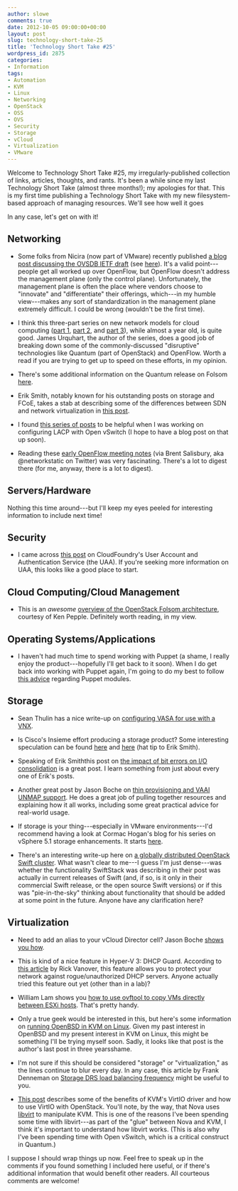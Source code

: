 ```yaml
---
author: slowe
comments: true
date: 2012-10-05 09:00:00+00:00
layout: post
slug: technology-short-take-25
title: 'Technology Short Take #25'
wordpress_id: 2875
categories:
- Information
tags:
- Automation
- KVM
- Linux
- Networking
- OpenStack
- OSS
- OVS
- Security
- Storage
- vCloud
- Virtualization
- VMware
---
```


Welcome to Technology Short Take #25, my irregularly-published collection of links, articles, thoughts, and rants. It's been a while since my last Technology Short Take (almost three months!); my apologies for that. This is my first time publishing a Technology Short Take with my new filesystem-based approach of managing resources. We'll see how well it goes

In any case, let's get on with it!

## Networking

* Some folks from Nicira (now part of VMware) recently published [a blog post discussing the OVSDB IETF draft](http://networkheresy.com/2012/09/15/remembering-the-management-plane/) (see [here](https://datatracker.ietf.org/doc/draft-pfaff-ovsdb-proto/)). It's a valid point---people get all worked up over OpenFlow, but OpenFlow doesn't address the management plane (only the control plane). Unfortunately, the management plane is often the place where vendors choose to "innovate" and "differentiate" their offerings, which---in my humble view---makes any sort of standardization in the management plane extremely difficult. I could be wrong (wouldn't be the first time).

* I think this three-part series on new network models for cloud computing ([part 1](http://news.cnet.com/8301-19413_3-20119643-240/cloud-open-source-and-new-network-models-part-1/), [part 2](http://news.cnet.com/8301-19413_3-20121638-240/cloud-open-source-and-new-network-models-part-2/), and [part 3](http://news.cnet.com/8301-19413_3-20126245-240/clouds-open-source-and-new-network-models-part-3/)), while almost a year old, is quite good. James Urquhart, the author of the series, does a good job of breaking down some of the commonly-discussed "disruptive" technologies like Quantum (part of OpenStack) and OpenFlow. Worth a read if you are trying to get up to speed on these efforts, in my opinion.

* There's some additional information on the Quantum release on Folsom [here](https://www.ibm.com/developerworks/mydeveloperworks/blogs/e93514d3-c4f0-4aa0-8844-497f370090f5/entry/quantum_folsom12?lang=en).

* Erik Smith, notably known for his outstanding posts on storage and FCoE, takes a stab at describing some of the differences between SDN and network virtualization in [this post](http://brasstacksblog.typepad.com/brass-tacks/2012/08/network-virtualization-networkings-21st-century-equivalent-to-the-space-race.html).

* I found [this series of posts](https://brezular.wordpress.com/category/gns3/linux-switch/openvswitch/) to be helpful when I was working on configuring LACP with Open vSwitch (I hope to have a blog post on that up soon).

* Reading these [early OpenFlow meeting notes](http://networkstatic.net/2012/06/the-birth-unicorn-early-openflow-meeting-notes/) (via Brent Salisbury, aka @networkstatic on Twitter) was very fascinating. There's a lot to digest there (for me, anyway, there is a lot to digest).

## Servers/Hardware

Nothing this time around---but I'll keep my eyes peeled for interesting information to include next time!

## Security

* I came across [this post](http://blog.cloudfoundry.org/2012/07/23/uaa-intro/) on CloudFoundry's User Account and Authentication Service (the UAA). If you're seeking more information on UAA, this looks like a good place to start.

## Cloud Computing/Cloud Management

* This is an _awesome_ [overview of the OpenStack Folsom architecture](http://ken.pepple.info/openstack/2012/09/25/openstack-folsom-architecture/), courtesy of Ken Pepple. Definitely worth reading, in my view.

## Operating Systems/Applications

* I haven't had much time to spend working with Puppet (a shame, I really enjoy the product---hopefully I'll get back to it soon). When I do get back into working with Puppet again, I'm going to do my best to follow [this advice](http://bombasticmonkey.com/2011/12/27/stop-writing-puppet-modules-that-suck) regarding Puppet modules.

## Storage

* Sean Thulin has a nice write-up on [configuring VASA for use with a VNX](http://www.thulinaround.com/2012/08/05/configuring-vasa-for-use-with-a-vnx/).

* Is Cisco's Insieme effort producing a storage product? Some interesting speculation can be found [here](http://www.networkworld.com/community/blog/meet-ciscoinsiemes-recruiter) and [here](http://siwdt.com/2012/03/22/new-spin-in-called-insiemi-a-framing-exercise/) (hat tip to Erik Smith).

* Speaking of Erik Smiththis post on [the impact of bit errors on I/O consolidation](http://brasstacksblog.typepad.com/brass-tacks/2012/09/a-problem-with-io-consolidation-and-network-virtualization.html) is a great post. I learn something from just about every one of Erik's posts.

* Another great post by Jason Boche on [thin provisioning and VAAI UNMAP support](http://www.boche.net/blog/index.php/2012/06/28/storage-starting-thin-and-staying-thin-with-vaai-unmap/). He does a great job of pulling together resources and explaining how it all works, including some great practical advice for real-world usage.

* If storage is your thing---especially in VMware environments---I'd recommend having a look at Cormac Hogan's blog for his series on vSphere 5.1 storage enhancements. It starts [here](http://cormachogan.com/2012/09/04/vsphere-5-1-storage-enhancements-part-1-vmfs-5/).

* There's an interesting write-up here on [a globally distributed OpenStack Swift cluster](http://swiftstack.com/blog/2012/09/16/globally-distributed-openstack-swift-cluster/). What wasn't clear to me---I guess I'm just dense---was whether the functionality SwiftStack was describing in their post was actually in current releases of Swift (and, if so, is it only in their commercial Swift release, or the open source Swift versions) or if this was "pie-in-the-sky" thinking about functionality that should be added at some point in the future. Anyone have any clarification here?

## Virtualization

* Need to add an alias to your vCloud Director cell? Jason Boche [shows you how](http://www.boche.net/blog/index.php/2012/07/05/adding-an-ip-alias-to-the-vcloud-director-cell-server/).

* This is kind of a nice feature in Hyper-V 3: DHCP Guard. According to [this article](http://www.techrepublic.com/blog/networking/disable-guest-dhcp-with-hyper-v-dhcp-guard/5812) by Rick Vanover, this feature allows you to protect your network against rogue/unauthorized DHCP servers. Anyone actually tried this feature out yet (other than in a lab)?

* William Lam shows you [how to use ovftool to copy VMs directly between ESXi hosts](http://www.virtuallyghetto.com/2012/06/how-to-copy-vms-directly-between-esxi.html). That's pretty handy.

* Only a true geek would be interested in this, but here's some information on [running OpenBSD in KVM on Linux](http://scie.nti.st/2009/10/4/running-openbsd-4-5-in-kvm-on-ubuntu-linux-9-04). Given my past interest in OpenBSD and my present interest in KVM on Linux, this might be something I'll be trying myself soon. Sadly, it looks like that post is the author's last post in three yearsshame.

* I'm not sure if this should be considered "storage" or "virtualization," as the lines continue to blur every day. In any case, this article by Frank Denneman on [Storage DRS load balancing frequency](http://frankdenneman.nl/2012/05/storage-drs-load-balance-frequency/) might be useful to you.

* [This post](http://www.sebastien-han.fr/blog/2012/07/19/make-the-network-of-your-vms-fly-with-virtio-driver/) describes some of the benefits of KVM's VirtIO driver and how to use VirtIO with OpenStack. You'll note, by the way, that Nova uses [libvirt](http://libvirt.org) to manipulate KVM. This is one of the reasons I've been spending some time with libvirt---as part of the "glue" between Nova and KVM, I think it's important to understand how libvirt works. (This is also why I've been spending time with Open vSwitch, which is a critical construct in Quantum.)

I suppose I should wrap things up now. Feel free to speak up in the comments if you found something I included here useful, or if there's additional information that would benefit other readers. All courteous comments are welcome!
